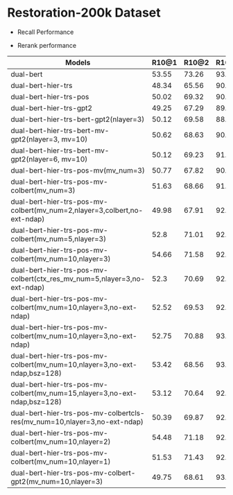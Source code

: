 # Restoration-200k Dataset

* Recall Performance

* Rerank performance

| Models             | R10@1 | R10@2 | R10@5 | MRR   | P@1 | MAP |
| ------------------ | ----- | ----- | ----- | ----- | --- | --- |
| dual-bert          | 53.55 | 73.26 | 93.18 | 74.47 | 59.76 | 73.09 |
| dual-bert-hier-trs | 48.34 | 65.56 | 90.27 | 69.26 | 53.92 | 67.96 |
| dual-bert-hier-trs-pos | 50.02 | 69.32 | 90.69 | 71.1 | 55.53 | 69.73 |
| dual-bert-hier-trs-gpt2 | 49.25 | 67.29 | 89.24 | 69.87 | 54.33 | 68.8 |
| dual-bert-hier-trs-bert-gpt2(nlayer=3) | 50.12 | 69.58 | 88.8 | 70.96 | 55.73 | 69.86 |
| dual-bert-hier-trs-bert-mv-gpt2(nlayer=3, mv=10) | 50.62 | 68.63 | 90.24 |71.25  | 56.14 | 69.95 |
| dual-bert-hier-trs-bert-mv-gpt2(nlayer=6, mv=10) | 50.12 | 69.23 | 91.67 | 71.35  |55.73 | 70.07 |
| dual-bert-hier-trs-pos-mv(mv_num=3) | 50.77 | 67.82 | 90.66 | 71.13 | 56.14 | 69.84 |
| dual-bert-hier-trs-pos-mv-colbert(mv_num=3) | 51.63 | 68.66 | 91.31 | 71.84 | 57.14 | 70.68 |
| dual-bert-hier-trs-pos-mv-colbert(mv_num=2,nlayer=3,colbert,no-ext-ndap) | 49.98 | 67.91  |92.24 | 70.98 | 55.33 | 69.76 |
| dual-bert-hier-trs-pos-mv-colbert(mv_num=5,nlayer=3) | 52.8 | 71.01 | 92.71 | 73.38 | 58.55 | 72.28 |
| dual-bert-hier-trs-pos-mv-colbert(mv_num=10,nlayer=3) | 54.66 | 71.58 | 92.51 | 74.36 | 60.16 | 73.02 |
| dual-bert-hier-trs-pos-mv-colbert(ctx_res_mv_num=5,nlayer=3,no-ext-ndap) | 52.3 | 70.69 | 92.71 | 72.92 | 58.35 | 71.55 |
| dual-bert-hier-trs-pos-mv-colbert(mv_num=10,nlayer=3,no-ext-ndap) | 52.52 | 69.53 | 92.24 | 72.86 | 58.15 | 71.67 |
| dual-bert-hier-trs-pos-mv-colbert(mv_num=10,nlayer=3,no-ext-ndap) | 52.75 | 70.88 | 93.39 | 73.37 | 58.35 | 72.03 |
| dual-bert-hier-trs-pos-mv-colbert(mv_num=10,nlayer=3,no-ext-ndap,bsz=128) | 53.42 | 68.56| 93.73 | 73.5| 59.56 | 72.13 |
| dual-bert-hier-trs-pos-mv-colbert(mv_num=15,nlayer=3,no-ext-ndap,bsz=128) | 53.12 | 70.64 | 92.45 | 73.38 | 58.75 | 72.14 |
| dual-bert-hier-trs-pos-mv-colbertcls-res(mv_num=10,nlayer=3,no-ext-ndap) | 50.39 | 69.87 | 92.91 | 71.84 | 55.94 | 70.67 |
| dual-bert-hier-trs-pos-mv-colbert(mv_num=10,nlayer=2) | 54.48 | 71.18 | 92.54 | 74.29 | 60.56 | 72.89 |
| dual-bert-hier-trs-pos-mv-colbert(mv_num=10,nlayer=1) | 51.53 | 71.43 | 92.59 | 72.77 | 57.14 | 71.54 |
| dual-bert-hier-trs-pos-mv-colbert-gpt2(mv_num=10,nlayer=3) | 49.75 | 68.61 | 93.04 | 71.46 |55.53  | 70.25 |
